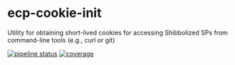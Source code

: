 # ecp-cookie-init
Utility for obtaining short-lived cookies for accessing Shibbolized SPs from
command-line tools (e.g., curl or git)

[![pipeline status](https://git.ligo.org/authpublic/ecp-cookie-init/badges/master/pipeline.svg)](https://git.ligo.org/authpublic/ecp-cookie-init/commits/master)
[![coverage](https://git.ligo.org/authpublic/ecp-cookie-init/badges/master/coverage.svg)](https://git.ligo.org/authpublic/ecp-cookie-init/commits/master)
